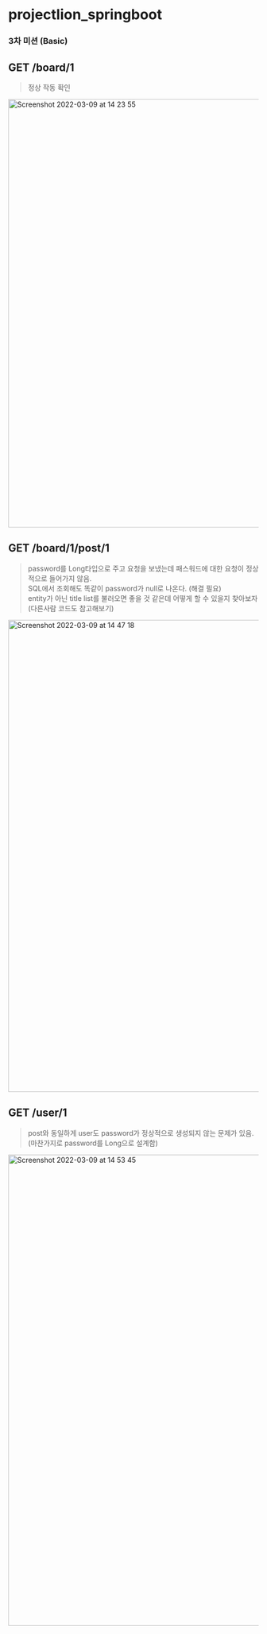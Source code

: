 # projectlion_springboot
### 3차 미션 (Basic)

## GET /board/1
> 정상 작동 확인

<img width="861" alt="Screenshot 2022-03-09 at 14 23 55" src="https://user-images.githubusercontent.com/98260324/157378377-27dcda7c-de40-439e-8ce6-d0f20d9dbd52.png">

## GET /board/1/post/1
> password를 Long타입으로 주고 요청을 보냈는데 패스워드에 대한 요청이 정상적으로 들어가지 않음.  
> SQL에서 조회해도 똑같이 password가 null로 나온다. (해결 필요)  
> entity가 아닌 title list를 불러오면 좋을 것 같은데 어떻게 할 수 있을지 찾아보자 (다른사람 코드도 참고해보기)
<img width="949" alt="Screenshot 2022-03-09 at 14 47 18" src="https://user-images.githubusercontent.com/98260324/157380415-7b033ebf-7111-4857-af1b-329d24041e69.png">

## GET /user/1
> post와 동일하게 user도 password가 정상적으로 생성되지 않는 문제가 있음. (마찬가지로 password를 Long으로 설계함)
<img width="947" alt="Screenshot 2022-03-09 at 14 53 45" src="https://user-images.githubusercontent.com/98260324/157381040-b2bd1789-1487-4a78-953f-5ff58f6da015.png">
